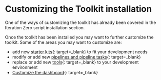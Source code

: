 # Customizing the Toolkit installation

One of the ways of customizing the toolkit has already been covered in the Iteration Zero script installation section.

Once the toolkit has been installed you may want to further customize the toolkit.  Some of the areas you may want to customize are:

- add new [starter kits](../../reference/starter-kit/starter-kit.md){: target=_blank} to fit your development needs
- modify or add new [pipelines and pipeline tasks](../../reference/tasks/pipelines.md){: target=_blank}
- replace or add new [tools](../../reference/tools/tools.md){: target=_blank} to your development environment
- [Customize the dashboard](config-dashboard/dashboard.md){: target=_blank}
